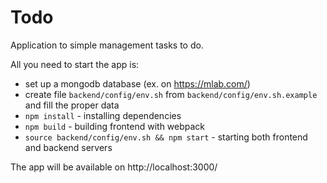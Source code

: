# Todo

Application to simple management tasks to do.

All you need to start the app is:

* set up a mongodb database (ex. on https://mlab.com/)
* create file `backend/config/env.sh` from `backend/config/env.sh.example` and fill the proper data
* `npm install` - installing dependencies
* `npm build` - building frontend with webpack
* `source backend/config/env.sh && npm start` - starting both frontend and backend servers

The app will be available on http://localhost:3000/

